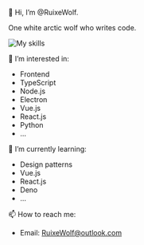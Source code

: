 👋 Hi, I’m @RuixeWolf.

One white arctic wolf who writes code.

![My skills](https://skillicons.dev/icons?i=ts,nodejs,deno,vite,electron,vue,react,express,py,mongodb,sqlite,mysql,linux,docker&theme=light)

👀 I’m interested in:

- Frontend
- TypeScript
- Node.js
- Electron
- Vue.js
- React.js
- Python
- ...

🌱 I’m currently learning:

- Design patterns
- Vue.js
- React.js
- Deno
- ...


📫 How to reach me:

- Email: RuixeWolf@outlook.com

<!---
RuixeWolf/RuixeWolf is a ✨ special ✨ repository because its `README.md` (this file) appears on your GitHub profile.
You can click the Preview link to take a look at your changes.
--->
